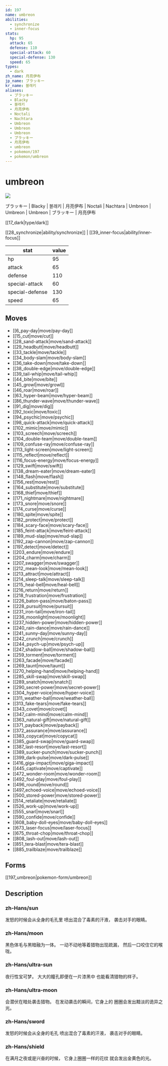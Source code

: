 ```yaml
---
id: 197
name: umbreon
abilities:
  - synchronize
  - inner-focus
stats:
  hp: 95
  attack: 65
  defense: 110
  special-attack: 60
  special-defense: 130
  speed: 65
types:
  - dark
zh_name: 月亮伊布
jp_name: ブラッキー
kr_name: 블래키
aliases:
  - ブラッキー
  - Blacky
  - 블래키
  - 月亮伊布
  - Noctali
  - Nachtara
  - Umbreon
  - Umbreon
  - Umbreon
  - ブラッキー
  - 月亮伊布
  - umbreon
  - pokemon/197
  - pokemon/umbreon
---
```

# umbreon

![](https://raw.githubusercontent.com/PokeAPI/sprites/master/sprites/pokemon/197.png)

ブラッキー | Blacky | 블래키 | 月亮伊布 | Noctali | Nachtara | Umbreon | Umbreon | Umbreon | ブラッキー | 月亮伊布

[[17_dark|type/dark]]

[[28_synchronize|ability/synchronize]] | [[39_inner-focus|ability/inner-focus]]

|stat|value|
|---|---|
|hp|95|
|attack|65|
|defense|110|
|special-attack|60|
|special-defense|130|
|speed|65|


## Moves

- [[6_pay-day|move/pay-day]]
- [[15_cut|move/cut]]
- [[28_sand-attack|move/sand-attack]]
- [[29_headbutt|move/headbutt]]
- [[33_tackle|move/tackle]]
- [[34_body-slam|move/body-slam]]
- [[36_take-down|move/take-down]]
- [[38_double-edge|move/double-edge]]
- [[39_tail-whip|move/tail-whip]]
- [[44_bite|move/bite]]
- [[45_growl|move/growl]]
- [[46_roar|move/roar]]
- [[63_hyper-beam|move/hyper-beam]]
- [[86_thunder-wave|move/thunder-wave]]
- [[91_dig|move/dig]]
- [[92_toxic|move/toxic]]
- [[94_psychic|move/psychic]]
- [[98_quick-attack|move/quick-attack]]
- [[102_mimic|move/mimic]]
- [[103_screech|move/screech]]
- [[104_double-team|move/double-team]]
- [[109_confuse-ray|move/confuse-ray]]
- [[113_light-screen|move/light-screen]]
- [[115_reflect|move/reflect]]
- [[116_focus-energy|move/focus-energy]]
- [[129_swift|move/swift]]
- [[138_dream-eater|move/dream-eater]]
- [[148_flash|move/flash]]
- [[156_rest|move/rest]]
- [[164_substitute|move/substitute]]
- [[168_thief|move/thief]]
- [[171_nightmare|move/nightmare]]
- [[173_snore|move/snore]]
- [[174_curse|move/curse]]
- [[180_spite|move/spite]]
- [[182_protect|move/protect]]
- [[184_scary-face|move/scary-face]]
- [[185_feint-attack|move/feint-attack]]
- [[189_mud-slap|move/mud-slap]]
- [[192_zap-cannon|move/zap-cannon]]
- [[197_detect|move/detect]]
- [[203_endure|move/endure]]
- [[204_charm|move/charm]]
- [[207_swagger|move/swagger]]
- [[212_mean-look|move/mean-look]]
- [[213_attract|move/attract]]
- [[214_sleep-talk|move/sleep-talk]]
- [[215_heal-bell|move/heal-bell]]
- [[216_return|move/return]]
- [[218_frustration|move/frustration]]
- [[226_baton-pass|move/baton-pass]]
- [[228_pursuit|move/pursuit]]
- [[231_iron-tail|move/iron-tail]]
- [[236_moonlight|move/moonlight]]
- [[237_hidden-power|move/hidden-power]]
- [[240_rain-dance|move/rain-dance]]
- [[241_sunny-day|move/sunny-day]]
- [[242_crunch|move/crunch]]
- [[244_psych-up|move/psych-up]]
- [[247_shadow-ball|move/shadow-ball]]
- [[259_torment|move/torment]]
- [[263_facade|move/facade]]
- [[269_taunt|move/taunt]]
- [[270_helping-hand|move/helping-hand]]
- [[285_skill-swap|move/skill-swap]]
- [[289_snatch|move/snatch]]
- [[290_secret-power|move/secret-power]]
- [[304_hyper-voice|move/hyper-voice]]
- [[311_weather-ball|move/weather-ball]]
- [[313_fake-tears|move/fake-tears]]
- [[343_covet|move/covet]]
- [[347_calm-mind|move/calm-mind]]
- [[363_natural-gift|move/natural-gift]]
- [[371_payback|move/payback]]
- [[372_assurance|move/assurance]]
- [[383_copycat|move/copycat]]
- [[385_guard-swap|move/guard-swap]]
- [[387_last-resort|move/last-resort]]
- [[389_sucker-punch|move/sucker-punch]]
- [[399_dark-pulse|move/dark-pulse]]
- [[416_giga-impact|move/giga-impact]]
- [[445_captivate|move/captivate]]
- [[472_wonder-room|move/wonder-room]]
- [[492_foul-play|move/foul-play]]
- [[496_round|move/round]]
- [[497_echoed-voice|move/echoed-voice]]
- [[500_stored-power|move/stored-power]]
- [[514_retaliate|move/retaliate]]
- [[526_work-up|move/work-up]]
- [[555_snarl|move/snarl]]
- [[590_confide|move/confide]]
- [[608_baby-doll-eyes|move/baby-doll-eyes]]
- [[673_laser-focus|move/laser-focus]]
- [[675_throat-chop|move/throat-chop]]
- [[808_lash-out|move/lash-out]]
- [[851_tera-blast|move/tera-blast]]
- [[885_trailblaze|move/trailblaze]]

## Forms



[[197_umbreon|pokemon-form/umbreon]]

## Description

### zh-Hans/sun

发怒的时候会从全身的毛孔里
喷出混合了毒素的汗液，
袭击对手的眼睛。

### zh-Hans/moon

黑色体毛与黑暗融为一体。
一动不动地等着猎物出现疏漏，
然后一口咬住它的喉咙。

### zh-Hans/ultra-sun

夜行性宝可梦。
大大的瞳孔即便在一片漆黑中
也能看清猎物的样子。

### zh-Hans/ultra-moon

会潜伏在暗处袭击猎物。
在发动袭击的瞬间，它身上的
圈圈会发出黯淡的诡异之光。

### zh-Hans/sword

发怒的时候会从全身的毛孔
喷出混合了毒素的汗液，
袭击对手的眼睛。

### zh-Hans/shield

在满月之夜或是兴奋的时候，
它身上圈圈一样的花纹
就会发出金黄色的光。

